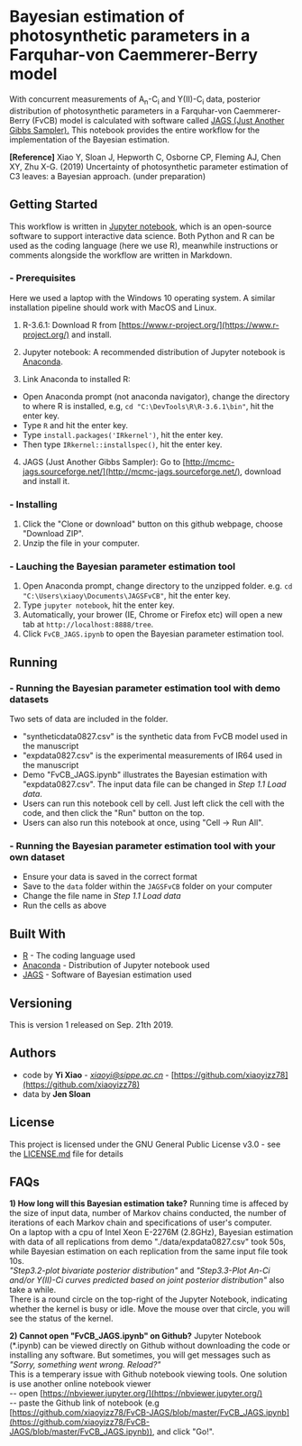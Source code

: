 # Bayesian estimation of photosynthetic parameters in a Farquhar-von Caemmerer-Berry model

With concurrent measurements of A<sub>n</sub>-C<sub>i</sub> and Y(II)-C<sub>i</sub> data, posterior distribution of photosynthetic parameters in a Farquhar-von Caemmerer-Berry (FvCB) model is calculated with software called [JAGS (Just Another Gibbs Sampler).](http://mcmc-jags.sourceforge.net/) This notebook provides the entire workflow for the implementation of the Bayesian estimation.

**[Reference]**
Xiao Y, Sloan J, Hepworth C, Osborne CP, Fleming AJ, Chen XY, Zhu X-G. (2019) Uncertainty of photosynthetic parameter estimation of C3 leaves: a Bayesian approach. (under preparation)

## Getting Started

This workflow is written in [Jupyter notebook](https://jupyter.org/), which is an open-source software to support interactive data science. Both Python and R can be used as the coding language (here we use R), meanwhile instructions or comments alongside the workflow are written in Markdown.

### - Prerequisites
Here we used a laptop with the Windows 10 operating system. A similar installation pipeline should work with MacOS and Linux.

1. R-3.6.1:
Download R from [https://www.r-project.org/](https://www.r-project.org/) and install.

2. Jupyter notebook:
A recommended distribution of Jupyter notebook is [Anaconda](https://www.anaconda.com/).

3. Link Anaconda to installed R:
- Open Anaconda prompt (not anaconda navigator), change the directory to where R is installed, e.g,  ```cd "C:\DevTools\R\R-3.6.1\bin"```, hit the enter key.
- Type ```R``` and hit the enter key.
- Type ```install.packages('IRkernel')```, hit the enter key.
- Then type  ```IRkernel::installspec()```, hit the enter key.

4. JAGS (Just Another Gibbs Sampler):
Go to [http://mcmc-jags.sourceforge.net/](http://mcmc-jags.sourceforge.net/), download and install it.

### - Installing

1. Click the "Clone or download" button on this github webpage, choose "Download ZIP".
2. Unzip the file in your computer.

### - Lauching the Bayesian parameter estimation tool
1. Open Anaconda prompt, change directory to the unzipped folder. e.g. ```cd "C:\Users\xiaoy\Documents\JAGSFvCB"```, hit the enter key.
2. Type ```jupyter notebook```, hit the enter key.
3. Automatically, your brower (IE, Chrome or Firefox etc) will open a new tab at ```http://localhost:8888/tree```.
4. Click ```FvCB_JAGS.ipynb``` to open the Bayesian parameter estimation tool.

## Running

### - Running the Bayesian parameter estimation tool with demo datasets

Two sets of data are included in the folder.
- "syntheticdata0827.csv" is the synthetic data from FvCB model used in the manuscript
- "expdata0827.csv" is the experimental measurements of IR64 used in the manuscript 
- Demo "FvCB_JAGS.ipynb" illustrates the Bayesian estimation with "expdata0827.csv". The input data file can be changed in *Step 1.1 Load data*.
- Users can run this notebook cell by cell. Just left click the cell with the code, and then click the "Run" button on the top.
- Users can also run this notebook at once, using "Cell -> Run All".

### - Running the Bayesian parameter estimation tool with your own dataset

- Ensure your data is saved in the correct format
- Save to the ```data``` folder within the ```JAGSFvCB``` folder on your computer
- Change the file name in *Step 1.1 Load data*
- Run the cells as above 

## Built With

* [R]([https://www.r-project.org/) - The coding language used
* [Anaconda](https://www.anaconda.com/) - Distribution of Jupyter notebook used
* [JAGS](http://mcmc-jags.sourceforge.net/) - Software of Bayesian estimation used

## Versioning

This is version 1 released on Sep. 21th 2019.

## Authors

* code by **Yi Xiao** - *xiaoyi@sippe.ac.cn* - [https://github.com/xiaoyizz78](https://github.com/xiaoyizz78)
* data by **Jen Sloan**

## License

This project is licensed under the GNU General Public License v3.0 - see the [LICENSE.md](LICENSE.md) file for details

## FAQs
**1) How long will this Bayesian estimation take?**
Running time is affeced by the size of input data, number of Markov chains conducted, the number of iterations of each Markov chain and specifications of user's computer.   
On a laptop with a cpu of Intel Xeon E-2276M (2.8GHz), Bayesian estimation with data of all replications from demo "./data/expdata0827.csv" took 50s, while Bayesian estimation on each replication from the same input file took 10s.  
*"Step3.2-plot bivariate posterior distribution"* and *"Step3.3-Plot An-Ci and/or Y(II)-Ci curves predicted based on joint posterior distribution"* also take a while.  
There is a round circle on the top-right of the Jupyter Notebook, indicating whether the kernel is busy or idle. Move the mouse over that circle, you will see the status of the kernel.   

**2) Cannot open "FvCB_JAGS.ipynb" on Github?**
Jupyter Notebook (*.ipynb) can be viewed directly on Github without downloading the code or installing any software. But sometimes, you will get messages such as _"Sorry, something went wrong. Reload?"_  
This is a temperary issue with Github notebook viewing tools. One solution is use another online notebook viewer  
-- open [https://nbviewer.jupyter.org/](https://nbviewer.jupyter.org/)  
-- paste the Github link of notebook (e.g [https://github.com/xiaoyizz78/FvCB-JAGS/blob/master/FvCB_JAGS.ipynb](https://github.com/xiaoyizz78/FvCB-JAGS/blob/master/FvCB_JAGS.ipynb)), and click "Go!".  
